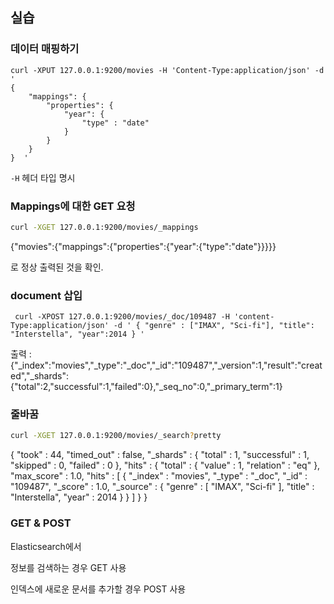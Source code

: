 ## 실습


### 데이터 매핑하기

```
curl -XPUT 127.0.0.1:9200/movies -H 'Content-Type:application/json' -d '
{                    
    "mappings": {
        "properties": {
            "year": { 
                "type" : "date"    
            }
        } 
    } 
}  '
```

`-H` 헤더 타입 명시

### Mappings에 대한 GET 요청

``` bash 
curl -XGET 127.0.0.1:9200/movies/_mappings
```

{"movies":{"mappings":{"properties":{"year":{"type":"date"}}}}} 

로 정상 출력된 것을 확인.

### document 삽입


```
 curl -XPOST 127.0.0.1:9200/movies/_doc/109487 -H 'content-Type:application/json' -d ' { "genre" : ["IMAX", "Sci-fi"], "title": "Interstella", "year":2014 } '
```

출력 : {"_index":"movies","_type":"_doc","_id":"109487","_version":1,"result":"created","_shards":{"total":2,"successful":1,"failed":0},"_seq_no":0,"_primary_term":1}


### 줄바꿈

``` bash
curl -XGET 127.0.0.1:9200/movies/_search?pretty
```

{
  "took" : 44,
  "timed_out" : false,
  "_shards" : {
    "total" : 1,
    "successful" : 1,
    "skipped" : 0,
    "failed" : 0
  },
  "hits" : {
    "total" : {
      "value" : 1,
      "relation" : "eq"
    },
    "max_score" : 1.0,
    "hits" : [
      {
        "_index" : "movies",
        "_type" : "_doc",
        "_id" : "109487",
        "_score" : 1.0,
        "_source" : {
          "genre" : [
            "IMAX",
            "Sci-fi"
          ],
          "title" : "Interstella",
          "year" : 2014
        }
      }
    ]
  }
}


### GET & POST

Elasticsearch에서

정보를 검색하는 경우 GET 사용

인덱스에 새로운 문서를 추가할 경우 POST 사용